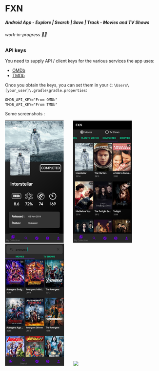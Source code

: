 # FXN
##### Android App - Explore | Search | Save | Track  - Movies and TV Shows
###### work-in-progress 👷🔧️

### API keys

You need to supply API / client keys for the various services the
app uses:

- [OMDb](https://www.omdbapi.com/)
- [TMDb](https://developers.themoviedb.org)


Once you obtain the keys, you can set them in your `C:\Users\[your_user]\.gradle\gradle.properties`:

```
OMDB_API_KEY="From OMDb"
TMDB_API_KEY="From TMDb" 
```

Some screenshots :

<img src = "screenshots/1.jpg" height = 400dp> &nbsp;&nbsp;&nbsp;&nbsp;&nbsp;&nbsp; <img src = "screenshots/2.jpg" height = 400dp> &nbsp;&nbsp;&nbsp;&nbsp;&nbsp;&nbsp; <img src = "screenshots/3.jpg" height = 400dp> &nbsp;&nbsp;&nbsp;&nbsp;&nbsp;&nbsp; <img src = "screenshots/ffxn.gif" height = 400dp> &nbsp;&nbsp;&nbsp;&nbsp;&nbsp;&nbsp;